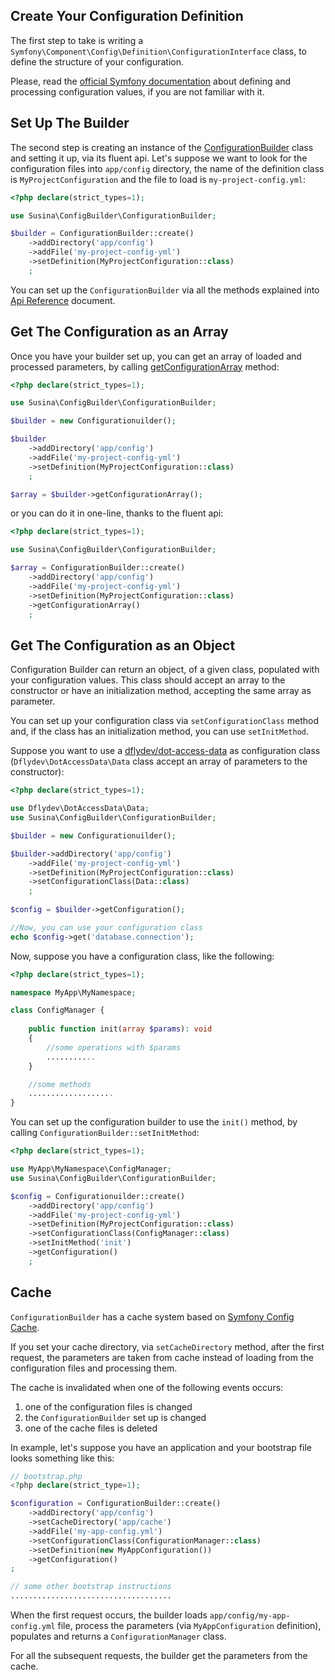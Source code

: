 ## Create Your Configuration Definition

The first step to take is writing a `Symfony\Component\Config\Definition\ConfigurationInterface` class, 
to define the structure of your configuration.

Please, read the [official Symfony documentation](https://symfony.com/doc/current/components/config/definition.html)
about defining and processing configuration values, if you are not familiar with it.

## Set Up The Builder

The second step is creating an instance of the [ConfigurationBuilder](https://github.com/susina/config-builder/blob/master/src/ConfigurationBuilder.php) class and setting it up, via its fluent api.
Let's suppose we want to look for the configuration files into `app/config` directory, the name of the definition class is `MyProjectConfiguration` and the file to load is `my-project-config.yml`:

```php
<?php declare(strict_types=1);

use Susina\ConfigBuilder\ConfigurationBuilder;

$builder = ConfigurationBuilder::create()
    ->addDirectory('app/config')
    ->addFile('my-project-config-yml')
    ->setDefinition(MyProjectConfiguration::class)
    ;
```

You can set up the `ConfigurationBuilder` via all the methods explained into [Api Reference](api/index.html) document.

## Get The Configuration as an Array

Once you have your builder set up, you can get an array of loaded and processed parameters, by calling [getConfigurationArray](https://github.com/susina/config-builder/blob/master/src/ConfigurationBuilder.php#L286) method:

```php 
<?php declare(strict_types=1);

use Susina\ConfigBuilder\ConfigurationBuilder;

$builder = new Configurationuilder();

$builder
    ->addDirectory('app/config')
    ->addFile('my-project-config-yml')
    ->setDefinition(MyProjectConfiguration::class)
    ;

$array = $builder->getConfigurationArray();
```

or you can do it in one-line, thanks to the fluent api:

```php 
<?php declare(strict_types=1);

use Susina\ConfigBuilder\ConfigurationBuilder;

$array = ConfigurationBuilder::create()
    ->addDirectory('app/config')
    ->addFile('my-project-config-yml')
    ->setDefinition(MyProjectConfiguration::class)
    ->getConfigurationArray()
    ;
```

## Get The Configuration as an Object

Configuration Builder can return an object, of a given class, populated with your configuration values.
This class should accept an array to the constructor or have an initialization method, accepting the same array as parameter.

You can set up your configuration class via `setConfigurationClass` method and, if the class has an initialization method, you can use `setInitMethod`.

Suppose you want to use a [dflydev/dot-access-data](https://github.com/dflydev/dflydev-dot-access-data) as configuration class (`Dflydev\DotAccessData\Data` class accept an array of parameters to the constructor):

```php 
<?php declare(strict_types=1);

use Dflydev\DotAccessData\Data;
use Susina\ConfigBuilder\ConfigurationBuilder;

$builder = new Configurationuilder();

$builder->addDirectory('app/config')
    ->addFile('my-project-config-yml')
    ->setDefinition(MyProjectConfiguration::class)
    ->setConfigurationClass(Data::class)
    ;
    
$config = $builder->getConfiguration();

//Now, you can use your configuration class
echo $config->get('database.connection');
```

Now, suppose you have a configuration class, like the following:

```php
<?php declare(strict_types=1);

namespace MyApp\MyNamespace;

class ConfigManager {
    
    public function init(array $params): void
    {
        //some operations with $params
        ...........
    }

    //some methods
    ...................
}
```

You can set up the configuration builder to use the `init()` method, by calling `ConfigurationBuilder::setInitMethod`:

```php
<?php declare(strict_types=1);

use MyApp\MyNamespace\ConfigManager;
use Susina\ConfigBuilder\ConfigurationBuilder;

$config = Configurationuilder::create()
    ->addDirectory('app/config')
    ->addFile('my-project-config-yml')
    ->setDefinition(MyProjectConfiguration::class)
    ->setConfigurationClass(ConfigManager::class)
    ->setInitMethod('init')
    ->getConfiguration()
    ;
```

## Cache

`ConfigurationBuilder` has a cache system based on [Symfony Config Cache](https://symfony.com/doc/current/components/config/caching.html).

If you set your cache directory, via `setCacheDirectory` method, after the first request, the parameters are taken from cache instead of loading from the configuration files and processing them.

The cache is invalidated when one of the following events occurs:

1.  one of the configuration files is changed
2.  the `ConfigurationBuilder` set up is changed
3.  one of the cache files is deleted

In example, let's suppose you have an application and your bootstrap file looks something like this:

```php
// bootstrap.php
<?php declare(strict_type=1);

$configuration = ConfigurationBuilder::create()
    ->addDirectory('app/config')
    ->setCacheDirectory('app/cache')
    ->addFile('my-app-config.yml')
    ->setConfigurationClass(ConfigurationManager::class)
    ->setDefinition(new MyAppConfiguration())
    ->getConfiguration()
;

// some other bootstrap instructions
....................................
```

When the first request occurs, the builder loads `app/config/my-app-config.yml` file, process the parameters (via `MyAppConfiguration` definition), populates and returns a `ConfigurationManager` class.

For all the subsequent requests, the builder get the parameters from the cache.
